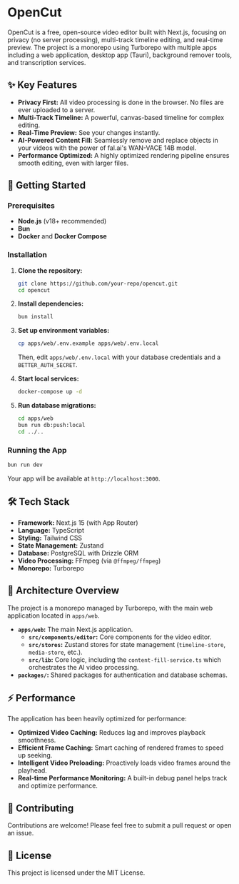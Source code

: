 # OpenCut

OpenCut is a free, open-source video editor built with Next.js, focusing on privacy (no server processing), multi-track timeline editing, and real-time preview. The project is a monorepo using Turborepo with multiple apps including a web application, desktop app (Tauri), background remover tools, and transcription services.

## ✨ Key Features

- **Privacy First:** All video processing is done in the browser. No files are ever uploaded to a server.
- **Multi-Track Timeline:** A powerful, canvas-based timeline for complex editing.
- **Real-Time Preview:** See your changes instantly.
- **AI-Powered Content Fill:** Seamlessly remove and replace objects in your videos with the power of fal.ai's WAN-VACE 14B model.
- **Performance Optimized:** A highly optimized rendering pipeline ensures smooth editing, even with larger files.

## 🚀 Getting Started

### Prerequisites

- **Node.js** (v18+ recommended)
- **Bun**
- **Docker** and **Docker Compose**

### Installation

1.  **Clone the repository:**
    ```bash
    git clone https://github.com/your-repo/opencut.git
    cd opencut
    ```

2.  **Install dependencies:**
    ```bash
    bun install
    ```

3.  **Set up environment variables:**
    ```bash
    cp apps/web/.env.example apps/web/.env.local
    ```
    Then, edit `apps/web/.env.local` with your database credentials and a `BETTER_AUTH_SECRET`.

4.  **Start local services:**
    ```bash
    docker-compose up -d
    ```

5.  **Run database migrations:**
    ```bash
    cd apps/web
    bun run db:push:local
    cd ../..
    ```

### Running the App

```bash
bun run dev
```

Your app will be available at `http://localhost:3000`.

## 🛠️ Tech Stack

- **Framework:** Next.js 15 (with App Router)
- **Language:** TypeScript
- **Styling:** Tailwind CSS
- **State Management:** Zustand
- **Database:** PostgreSQL with Drizzle ORM
- **Video Processing:** FFmpeg (via `@ffmpeg/ffmpeg`)
- **Monorepo:** Turborepo

## 🧠 Architecture Overview

The project is a monorepo managed by Turborepo, with the main web application located in `apps/web`.

- **`apps/web`:** The main Next.js application.
  - **`src/components/editor`:** Core components for the video editor.
  - **`src/stores`:** Zustand stores for state management (`timeline-store`, `media-store`, etc.).
  - **`src/lib`:** Core logic, including the `content-fill-service.ts` which orchestrates the AI video processing.
- **`packages/`:** Shared packages for authentication and database schemas.

## ⚡ Performance

The application has been heavily optimized for performance:

- **Optimized Video Caching:** Reduces lag and improves playback smoothness.
- **Efficient Frame Caching:** Smart caching of rendered frames to speed up seeking.
- **Intelligent Video Preloading:** Proactively loads video frames around the playhead.
- **Real-time Performance Monitoring:** A built-in debug panel helps track and optimize performance.

## 🤝 Contributing

Contributions are welcome! Please feel free to submit a pull request or open an issue.

## 📄 License

This project is licensed under the MIT License.
